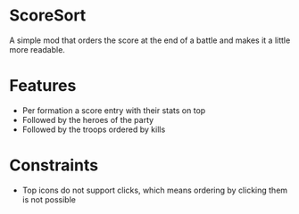 # ScoreSort

A simple mod that orders the score at the end of a battle and makes it a little more readable.

# Features

- Per formation a score entry with their stats on top 
- Followed by the heroes of the party
- Followed by the troops ordered by kills

# Constraints

- Top icons do not support clicks, which means ordering by clicking them is not possible
